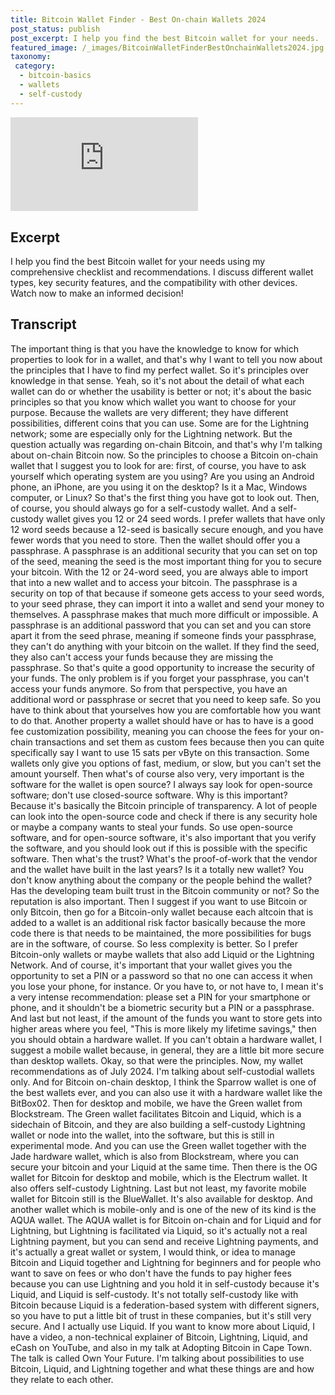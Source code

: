 ```yaml
---
title: Bitcoin Wallet Finder - Best On-chain Wallets 2024
post_status: publish
post_excerpt: I help you find the best Bitcoin wallet for your needs.
featured_image: /_images/BitcoinWalletFinderBestOnchainWallets2024.jpg
taxonomy:
 category:
  - bitcoin-basics
  - wallets
  - self-custody
---
```


<iframe src="https://player.vimeo.com/video/1022321327?badge=0&amp;autopause=0&amp;player_id=0&amp;app_id=58479" frameborder="0" allow="autoplay; fullscreen; picture-in-picture; clipboard-write; encrypted-media" title="Bitcoin Wallet Finder - Best On-chain Wallets 2024"></iframe>

<div style="margin-bottom:30px;"></div>

## Excerpt

I help you find the best Bitcoin wallet for your needs using my comprehensive checklist and recommendations. I discuss different wallet types, key security features, and the compatibility with other devices. Watch now to make an informed decision!

## Transcript

The important thing is that you have the knowledge to know for which properties to look for in a wallet, and that's why I want to tell you now about the principles that I have to find my perfect wallet. So it's principles over knowledge in that sense. Yeah, so it's not about the detail of what each wallet can do or whether the usability is better or not; it's about the basic principles so that you know which wallet you want to choose for your purpose. Because the wallets are very different; they have different possibilities, different coins that you can use. Some are for the Lightning network; some are especially only for the Lightning network. But the question actually was regarding on-chain Bitcoin, and that's why I'm talking about on-chain Bitcoin now. So the principles to choose a Bitcoin on-chain wallet that I suggest you to look for are: first, of course, you have to ask yourself which operating system are you using? Are you using an Android phone, an iPhone, are you using it on the desktop? Is it a Mac, Windows computer, or Linux? So that's the first thing you have got to look out. Then, of course, you should always go for a self-custody wallet. And a self-custody wallet gives you 12 or 24 seed words. I prefer wallets that have only 12 word seeds because a 12-seed is basically secure enough, and you have fewer words that you need to store. Then the wallet should offer you a passphrase. A passphrase is an additional security that you can set on top of the seed, meaning the seed is the most important thing for you to secure your bitcoin. With the 12 or 24-word seed, you are always able to import that into a new wallet and to access your bitcoin. The passphrase is a security on top of that because if someone gets access to your seed words, to your seed phrase, they can import it into a wallet and send your money to themselves. A passphrase makes that much more difficult or impossible. A passphrase is an additional password that you can set and you can store apart it from the seed phrase, meaning if someone finds your passphrase, they can't do anything with your bitcoin on the wallet. If they find the seed, they also can't access your funds because they are missing the passphrase. So that's quite a good opportunity to increase the security of your funds. The only problem is if you forget your passphrase, you can't access your funds anymore. So from that perspective, you have an additional word or passphrase or secret that you need to keep safe. So you have to think about that yourselves how you are comfortable how you want to do that. Another property a wallet should have or has to have is a good fee customization possibility, meaning you can choose the fees for your on-chain transactions and set them as custom fees because then you can quite specifically say I want to use 15 sats per vByte on this transaction. Some wallets only give you options of fast, medium, or slow, but you can't set the amount yourself. Then what's of course also very, very important is the software for the wallet is open source? I always say look for open-source software; don't use closed-source software. Why is this important? Because it's basically the Bitcoin principle of transparency. A lot of people can look into the open-source code and check if there is any security hole or maybe a company wants to steal your funds. So use open-source software, and for open-source software, it's also important that you verify the software, and you should look out if this is possible with the specific software. Then what's the trust? What's the proof-of-work that the vendor and the wallet have built in the last years? Is it a totally new wallet? You don't know anything about the company or the people behind the wallet? Has the developing team built trust in the Bitcoin community or not? So the reputation is also important. Then I suggest if you want to use Bitcoin or only Bitcoin, then go for a Bitcoin-only wallet because each altcoin that is added to a wallet is an additional risk factor basically because the more code there is that needs to be maintained, the more possibilities for bugs are in the software, of course. So less complexity is better. So I prefer Bitcoin-only wallets or maybe wallets that also add Liquid or the Lightning Network. And of course, it's important that your wallet gives you the opportunity to set a PIN or a password so that no one can access it when you lose your phone, for instance. Or you have to, or not have to, I mean it's a very intense recommendation: please set a PIN for your smartphone or phone, and it shouldn't be a biometric security but a PIN or a passphrase. And last but not least, if the amount of the funds you want to store gets into higher areas where you feel, "This is more likely my lifetime savings," then you should obtain a hardware wallet. If you can't obtain a hardware wallet, I suggest a mobile wallet because, in general, they are a little bit more secure than desktop wallets. Okay, so that were the principles. Now, my wallet recommendations as of July 2024. I'm talking about self-custodial wallets only. And for Bitcoin on-chain desktop, I think the Sparrow wallet is one of the best wallets ever, and you can also use it with a hardware wallet like the BitBox02. Then for desktop and mobile, we have the Green wallet from Blockstream. The Green wallet facilitates Bitcoin and Liquid, which is a sidechain of Bitcoin, and they are also building a self-custody Lightning wallet or node into the wallet, into the software, but this is still in experimental mode. And you can use the Green wallet together with the Jade hardware wallet, which is also from Blockstream, where you can secure your bitcoin and your Liquid at the same time. Then there is the OG wallet for Bitcoin for desktop and mobile, which is the Electrum wallet. It also offers self-custody Lightning. Last but not least, my favorite mobile wallet for Bitcoin still is the BlueWallet. It's also available for desktop. And another wallet which is mobile-only and is one of the new of its kind is the AQUA wallet. The AQUA wallet is for Bitcoin on-chain and for Liquid and for Lightning, but Lightning is facilitated via Liquid, so it's actually not a real Lightning payment, but you can send and receive Lightning payments, and it's actually a great wallet or system, I would think, or idea to manage Bitcoin and Liquid together and Lightning for beginners and for people who want to save on fees or who don't have the funds to pay higher fees because you can use Lightning and you hold it in self-custody because it's Liquid, and Liquid is self-custody. It's not totally self-custody like with Bitcoin because Liquid is a federation-based system with different signers, so you have to put a little bit of trust in these companies, but it's still very secure. And I actually use Liquid. If you want to know more about Liquid, I have a video, a non-technical explainer of Bitcoin, Lightning, Liquid, and eCash on YouTube, and also in my talk at Adopting Bitcoin in Cape Town. The talk is called Own Your Future. I'm talking about possibilities to use Bitcoin, Liquid, and Lightning together and what these things are and how they relate to each other. 